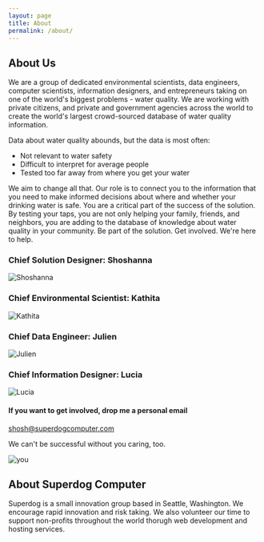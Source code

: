 ```yaml
---
layout: page
title: About
permalink: /about/
---
```

## About Us 
We are a group of dedicated environmental scientists, data engineers, computer scientists, information designers, and entrepreneurs taking on one of the world's biggest problems - water quality. We are working with private citizens, and private and government agencies across the world to create the world's largest crowd-sourced database of water quality information.
 
Data about water quality abounds, but the data is most often:
*	Not relevant to water safety
*	Difficult to interpret for average people
*	Tested too far away from where you get your water
 
We aim to change all that. Our role is to connect you to the information that you need to make informed decisions about where and whether your drinking water is safe. You are a critical part of the success of the solution. By testing your taps, you are not only helping your family, friends, and neighbors, you are adding to the database of knowledge about water quality in your community. Be part of the solution. Get involved. We're here to help. 
 
### Chief Solution Designer: 	Shoshanna 
![Shoshanna](https://superdogblog.github.io/images/ShosheTappdHeadshotSm.png)   

### Chief Environmental Scientist:	Kathita 
![Kathita](https://superdogblog.github.io/images//KathitaTappdHeadshotSm.png) 

### Chief Data Engineer: 	Julien 
![Julien](https://superdogblog.github.io/images/JulienTappdHeadshotSm.png) 

### Chief Information Designer: Lucia 

![Lucia](https://superdogblog.github.io/images/LuciaTappdHeadshotSm.png) 

#### If you want to get involved, drop me a personal email
[shosh@superdogcomputer.com](mailto:shosh@superdogcomputer.com) 

We can't be successful without you caring, too.  

![you](https://superdogblog.github.io/images/EmptyHeadshotSm.png)

## About Superdog Computer
Superdog is a small innovation group based in Seattle, Washington. We encourage rapid innovation and risk taking. We also volunteer our time to support non-profits throughout the world thorugh web development and hosting services. 

